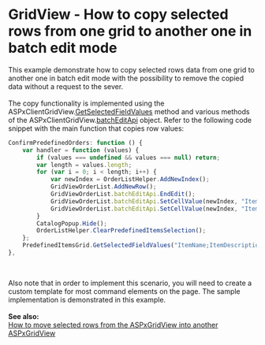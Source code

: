 # GridView - How to copy selected rows from one grid to another one in batch edit mode


<p>This example demonstrate how to copy selected rows data from one grid to another one in batch edit mode with the possibility to remove the copied data without a request to the sever.<br><br>The copy functionality is implemented using the ASPxClientGridView.<a href="https://documentation.devexpress.com/aspnet/DevExpressWebScriptsASPxClientGridView_GetSelectedFieldValuestopic.aspx">GetSelectedFieldValues</a> method and various methods of the ASPxClientGridView.<a href="https://documentation.devexpress.com/aspnet/DevExpressWebScriptsASPxClientGridView_batchEditApitopic.aspx">batchEditApi</a> object. Refer to the following code snippet with the main function that copies row values:</p>


```js
ConfirmPredefinedOrders: function () {
    var handler = function (values) {
        if (values === undefined && values === null) return;
        var length = values.length;
        for (var i = 0; i < length; i++) {
            var newIndex = OrderListHelper.AddNewIndex();
            GridViewOrderList.AddNewRow();
            GridViewOrderList.batchEditApi.EndEdit();
            GridViewOrderList.batchEditApi.SetCellValue(newIndex, "ItemName", values[i][0]);
            GridViewOrderList.batchEditApi.SetCellValue(newIndex, "ItemDescription", values[i][1]);
        }
        CatalogPopup.Hide();
        OrderListHelper.ClearPredefinedItemsSelection();
    };
    PredefinedItemsGrid.GetSelectedFieldValues("ItemName;ItemDescription", handler);
},

```


<p> </p>
<p>Also note that in order to implement this scenario, you will need to create a custom template for most command elements on the page. The sample implementation is demonstrated in this example.<br><br><strong>See also:</strong><br><a href="https://www.devexpress.com/Support/Center/Example/Details/E2636">How to move selected rows from the ASPxGridView into another ASPxGridView</a></p>

<br/>


